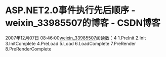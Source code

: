 # ASP.NET2.0事件执行先后顺序 - weixin_33985507的博客 - CSDN博客
2007年12月07日 08:46:00[weixin_33985507](https://me.csdn.net/weixin_33985507)阅读数：4
1.PreInit
2.Init
3.InitComplete
4.PreLoad
5.Load
6.LoadComplete
7.PreRender
8.PreRenderComplete
